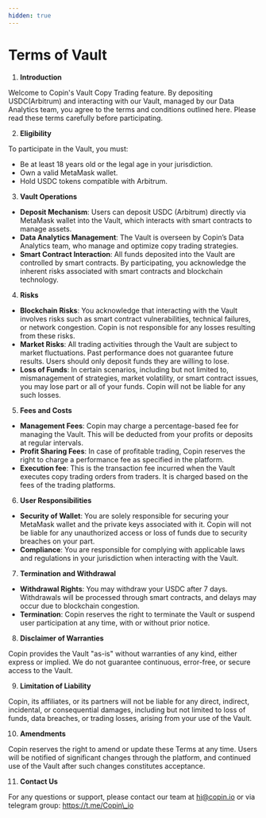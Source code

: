 ```yaml
---
hidden: true
---
```


# Terms of Vault

1. **Introduction**

Welcome to Copin's Vault Copy Trading feature. By depositing USDC(Arbitrum) and interacting with our Vault, managed by our Data Analytics team, you agree to the terms and conditions outlined here. Please read these terms carefully before participating.

2. **Eligibility**

To participate in the Vault, you must:

* Be at least 18 years old or the legal age in your jurisdiction.
* Own a valid MetaMask wallet.
* Hold USDC tokens compatible with Arbitrum.

3. **Vault Operations**

* **Deposit Mechanism**: Users can deposit USDC (Arbitrum) directly via MetaMask wallet into the Vault, which interacts with smart contracts to manage assets.
* **Data Analytics Management**: The Vault is overseen by Copin’s Data Analytics team, who manage and optimize copy trading strategies.
* **Smart Contract Interaction**: All funds deposited into the Vault are controlled by smart contracts. By participating, you acknowledge the inherent risks associated with smart contracts and blockchain technology.

4. **Risks**

* **Blockchain Risks**: You acknowledge that interacting with the Vault involves risks such as smart contract vulnerabilities, technical failures, or network congestion. Copin is not responsible for any losses resulting from these risks.
* **Market Risks**: All trading activities through the Vault are subject to market fluctuations. Past performance does not guarantee future results. Users should only deposit funds they are willing to lose.
* **Loss of Funds**: In certain scenarios, including but not limited to, mismanagement of strategies, market volatility, or smart contract issues, you may lose part or all of your funds. Copin will not be liable for any such losses.

5. **Fees and Costs**

* **Management Fees**: Copin may charge a percentage-based fee for managing the Vault. This will be deducted from your profits or deposits at regular intervals.
* **Profit Sharing Fees**: In case of profitable trading, Copin reserves the right to charge a performance fee as specified in the platform.
* **Execution fee**: This is the transaction fee incurred when the Vault executes copy trading orders from traders. It is charged based on the fees of the trading platforms.

6. **User Responsibilities**

* **Security of Wallet**: You are solely responsible for securing your MetaMask wallet and the private keys associated with it. Copin will not be liable for any unauthorized access or loss of funds due to security breaches on your part.
* **Compliance**: You are responsible for complying with applicable laws and regulations in your jurisdiction when interacting with the Vault.

7. **Termination and Withdrawal**

* **Withdrawal Rights**: You may withdraw your USDC after 7 days. Withdrawals will be processed through smart contracts, and delays may occur due to blockchain congestion.
* **Termination**: Copin reserves the right to terminate the Vault or suspend user participation at any time, with or without prior notice.

8. **Disclaimer of Warranties**

Copin provides the Vault "as-is" without warranties of any kind, either express or implied. We do not guarantee continuous, error-free, or secure access to the Vault.

9. **Limitation of Liability**

Copin, its affiliates, or its partners will not be liable for any direct, indirect, incidental, or consequential damages, including but not limited to loss of funds, data breaches, or trading losses, arising from your use of the Vault.

10. **Amendments**

Copin reserves the right to amend or update these Terms at any time. Users will be notified of significant changes through the platform, and continued use of the Vault after such changes constitutes acceptance.

11. **Contact Us**

For any questions or support, please contact our team at hi@copin.io or via telegram group: https://t.me/Copin\_io
